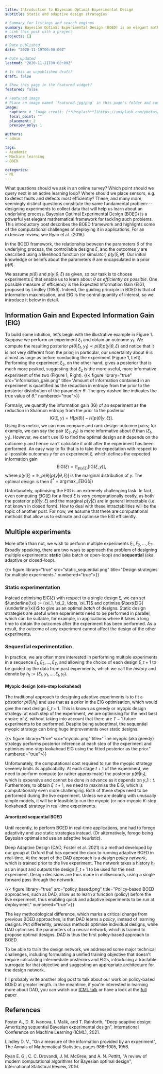 ```yaml
---
title: Introduction to Bayesian Optimal Experimental Design
subtitle: Static and adaptive design strategies

# Summary for listings and search engines
summary: Bayesian Optimal Experimental Design (BOED) is an elegant mathematical framework that enables us to design experiments optimally. This introductory post describes the BOED framework and the computational challenges associated with deploying it in applications.
# Link this post with a project
projects: []

# Date published
date: "2020-11-19T00:00:00Z"

# Date updated
lastmod: "2020-11-21T00:00:00Z"

# Is this an unpublished draft?
draft: false

# Show this page in the Featured widget?
featured: false

# Featured image
# Place an image named `featured.jpg/png` in this page's folder and customize its options here.
image:
  caption: # 'Image credit: [**Unsplash**](https://unsplash.com/photos/CpkOjOcXdUY)'
  focal_point: ""
  placement: 2
  preview_only: 1

authors:
- admin

tags:
- Academic
- Machine learning
- BOED

categories:
- ML
---
```


<!-- # Coming Soon :-) -->

What questions should we ask in an online survey? Which point should we query next in an active learning loop? Where should we place sensors, e.g. to detect faults and defects most efficiently? These, and many more, seemingly distinct questions constitute the same fundamental problem---designing experiments to collect data that will help us learn about an underlying process. Bayesian Optimal Experimental Design (BOED) is a powerful yet elegant mathematical framework for tackling such problems. This introductory post describes the BOED framework and highlights some of the computational challenges of deploying it in applications. For an extensive review, see Ryan et al. (2016).

In the BOED framework, the relationship between the parameters $\theta$ of the underlying process, the controllable designs $\xi$, and the outcomes $y$ are described using a likelihood function (or simulator) $p(y|\xi, \theta)$. Our initial knowledge or beliefs about the parameters $\theta$ are encapsulated in a prior $p(\theta)$.

We assume $p(\theta)$ and $p(y|\theta, \xi)$ as given, so our task is to choose experiments $\xi$ that enable us to learn about $\theta$ *as efficiently as possible*. One possible measure of efficiency is the Expected Information Gain (EIG), proposed by Lindley (1956). Indeed, the guiding principle in BOED is that of information maximisation, and EIG is the central quantity of interest, so we introduce it below in detail.

## Information Gain and Expected Information Gain (EIG)

To build some intuition, let's begin with the illustrative example in Figure 1. Suppose we perform an experiment $\xi_1$ and obtain an outcome $y_1$. We compute the resulting posterior $p(\theta| \xi_1, y_1) \propto p(\theta) p(y|\theta, \xi)$ and notice that it is not very different from the prior; in particular, our uncertainty about $\theta$ is almost as large as before conducting the experiment (Figure 1, Left). Performing the experiment $\xi_2$, on the other hand, gives a posterior that is much more peaked, suggesting that $\xi_2$ is the more useful, more informative experiment of the two (Figure 1, Right).
{{< figure library="true" src="information_gain.png" title="Amount of information contained in an experiment is quantified as the reduction in entropy from the prior to the posterior distribution of the parameter $\theta$. The grey dashed line indicates the true value of $\theta$." numbered="true">}}

Formally, we quantify the information gain (IG) of an experiment as the reduction in Shannon entropy from the prior to the posterior
$$
\text{IG}(\xi, y) = H\big[ p(\theta) \big] - H \big[ p(\theta | y, \xi) \big].
$$
Using this metric, we can now compare and rank design-outcome pairs; for example, we can say the pair $(\xi_2, y_2)$ is more informative about $\theta$ than $(\xi_1, y_1)$. However, we can't use IG to find the optimal design as it depends on the outcome $y$ and hence can't calculate it until after the experiment has been performed. An easy way to fix that is to take the expectation with respect to all possible outcomes $y$ for an experiment $\xi$, which defines the expected information gain
$$
\text{EIG}(\xi) = \mathbb{E}_{p(y|\xi)}[\text{IG}(\xi, y)],
$$
where $p(y|\xi) = \mathbb{E}\_{p(\theta)} \big[ p(y|\theta, \xi) \big]$ is the marginal distribution of $y$. The optimal design is then $\xi^* = \arg\max\_\xi \text{EIG}(\xi)$

<!-- ### Intractabilities
 The posterior $p(\theta | y, \xi)$ is typically unknown in cl -->
Unfortunately, optimising the EIG is an extremely challenging task. In fact, even computing $\text{EIG}(\xi)$ for a fixed $\xi$ is very computationally costly, as both the posterior $p(\theta | y, \xi)$ and the marginal $p(y|\xi)$ are in general intractable (i.e. not known in closed form). How to deal with these intractabilities will be the topic of another post. For now, we assume that there are computational methods that allow us to estimate and optimise the EIG efficiently.

<!-- ## EIG and Mutual Information -->


## Multiple experiments
More often than not, we wish to perform multiple experiments $\xi_1, \xi_2, \dots, \xi_T$. Broadly speaking, there are two ways to approach the problem of designing multiple experiments: **static** (aka batch or open-loop) and **sequential** (aka adaptive or closed-loop).

{{< figure library="true" src="static_sequential.png" title="Design strategies for multiple experiments." numbered="true">}}


### Static experimentation

Instead optimising $\text{EIG}(\xi)$ with respect to a single design $\xi$, we can set $\underline{\xi} := (\xi_1, \xi_2, \dots, \xi_T)$  and optimise $\text{EIG}(\underline{\xi})$ to give us an optimal *batch* of designs. Static design strategies are useful when experiments need to be performed in parallel, which can be suitable, for example, in applications where it takes a long time to obtain the outcomes after the experiment has been performed. As a result, the outcome of any experiment cannot affect the design of the other experiments.

### Sequential experimentation

In practice, we are often more interested in performing multiple experiments in a sequence $\xi_1, \xi_2, \dots, \xi_T$, and allowing the choice of each design $\xi\_{t+1}$ to be guided by the data from past experiments, which we call the *history* and denote by $h_t:= (\xi_1, y_1, \dots, \xi_t, y_t)$.

#### Myopic design (one-step lookahead)
The traditional approach to designing adaptive experiments is to fit a posterior $p(\theta| h_t)$ and use that as a prior in the EIG optimisation, which would give the next design $\xi\_{t+1}$. This is known as greedy or myopic design strategy: at each step of the experiment, we are optimising for the next best choice of $\xi$, without taking into account that there are $T-1$ future experiments to be performed. Despite being suboptimal, the sequential myopic strategy can bring huge improvements over static designs.

{{< figure library="true" src="myopic.png" title="The myopic (aka greedy) strategy performs posterior inference at each step of the experiment and optimises one-step lookahead EIG using the fitted posterior as the prior." numbered="true">}}


Unfortunately,  the computational cost required to run the myopic strategy severely limits its applicability. At each stage $t+1$ of the experiment, we need to perform compute (or rather approximate) the posterior $p(\theta|h_t)$, which is expensive and cannot be done in advance as it depends on $y\_{1:t}$. Furthermore, to obtain $\xi\_{t+1}$, we need to maximise the EIG, which is computationally even more challenging. Both of these steps need to be performed during the live experiment. Unless we are dealing with unusually simple models, it will be infeasible to run the myopic (or non-myopic $K$-step lookahead) strategy in real-time experiments.


#### Amortized sequential BOED
Until recently, to perform BOED in real-time applications, one had to forego adaptivity and use static strategies instead. (Or alternatively, forego being Bayesian optimal and use an adaptive heuristic).

Deep Adaptive Design (DAD, Foster et al. 2021) is a method developed by our group at Oxford that has opened the door to running adaptive BOED in real-time. At the heart of the DAD approach is a *design policy network*, which is trained prior to the live experiment. The network takes a history $h_t$ as an input and outputs the design $\xi\_{t+1}$ to be used for the next experiment. Design decisions are thus made in milliseconds, using a single forward pass through the network.

{{< figure library="true" src="policy_based.png" title="Policy-based BOED approaches, such as DAD, allow us to learn a function (policy) before the live experiment, thus enabling quick and adaptive experiments to be run at deployment." numbered="true">}}


The key methodological difference, which marks a critical change from previous BOED approaches, is that DAD learns a *policy*, instead of learning designs. Put differently, previous methods optimise individual designs, while DAD optimises the parameters of a neural network, which is trained to propose optimal designs. DAD is thus the first policy-based approach to BOED.

To be able to train the design network, we addressed some major technical challenges, including formulating a unified training objective that doesn't require calculating intermediate posteriors and EIGs, introducing a tractable surrogate for that objective and suggesting an appropriate architecture for the design network.

I'll probably write another blog post to talk about our work on policy-based BOED at greater length. In the meantime, if you're interested in learning more about DAD, you can watch our [ICML talk](https://slideslive.com/38958620/deep-adaptive-design-amortizing-sequential-bayesian-experimental-design?ref=search) or have a look at the [full paper](https://arxiv.org/abs/2103.02438).

## References

<!-- Chaloner K. and I. Verdinelli, "Bayesian experimental design: A review", Statistical Science, pages 273–304, 1995. -->

Foster A., D. R. Ivanova, I. Malik, and T. Rainforth, "Deep adaptive design: Amortizing sequential Bayesian experimental design", International Conference on Machine Learning (ICML), 2021.

Lindley D. V., "On a measure of the information provided by an experiment", The Annals of Mathematical Statistics, pages 986–1005, 1956.

Ryan E. G., C. C. Drovandi, J. M. McGree, and A. N. Pettitt, "A review of modern computational algorithms for Bayesian optimal design", International Statistical Review, 2016.
